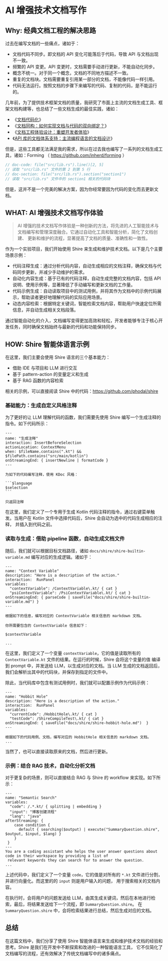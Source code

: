 # AI 增强技术文档写作

## Why: 经典文档工程的解决思路

过去在编写文档的一些痛点，诸如于：

- 文档代码不同步。即文档的 API 变化可能落后于代码，导致 API 与文档出现不一致。
- 频繁的 API 变更。API 变更时，文档需要手动进行更新，不能自动化同步。
- 概念不统一。对于同一个概念，文档的不同地方描述不一致。
- 重复的文档块。文档需要重复引用某一部分的文档，不能像代码一样引用。
- 代码无法运行。按照文档的步骤下来编写的代码、复制的代码，是不能运行的。

几年前，为了提供技术框架文档的质量，我研究了市面上主流的文档生成工具、框架文档构建等，也总结了一些文档生成的最佳实践，诸如：

- 《[文档代码化](https://www.phodal.com/blog/isomorphism-document/)》
- 《[文档同构：如何实现文档与代码的双向绑定？](https://www.phodal.com/blog/isomorphism-document/)》
- 《[文档工程体验设计：重塑开发者体验](https://www.phodal.com/blog/documentation-enginnering-experience-design/)》
- 《[API 库的文档体系支持：主流编程语言的文档设计](https://www.phodal.com/blog/api-ducumentation-design-dsl-base/)》

但是，这些工具都无法满足我的需求，所以在过去我也编写了一系列的文档生成工具，诸如：Forming （ https://github.com/inherd/forming ）

```Rust
// doc-code: file("src/lib.rs").line()[2, 5]
// 读取 "src/lib.rs" 文件的第 2 到第 5 行
// doc-section: file("src/lib.rs").section("section1")
// 读取 "src/lib.rs" 文件中的 section1 相关的代码块
```

但是，这并不是一个完美的解决方案，因为你经常要因为代码的变化而去更新文档。

## WHAT: AI 增强技术文档写作体验

> AI 增强的技术文档写作体验是一种创新的方法，将先进的人工智能技术与文档编写和管理深度融合。它通过自动化工具和智能分析，简化了文档创建、
> 更新和维护的流程，显著提高了文档的质量、准确性和一致性。

作为一个实验项目，我们开始使用 Shire 来生成和维护技术文档。以下是几个主要场景示例：

- 代码注释生成：通过分析代码内容，自动生成相应的文档注释，确保文档与代码同步更新，并减少手动维护的需求。
- 自动化内容生成：基于已有的代码注释，自动生成完整的文档内容，包括 API 说明、使用示例等，显著降低了手动编写和更新文档的工作量。
- 代码示例生成：自动读取项目中的测试用例，并将其作为文档中的示例代码展示，帮助读者更好地理解代码的实际应用场景。
- 动态内容检索：根据特定关键词，智能检索文档内容，帮助用户快速定位所需信息，并自动生成相关文档段落。

通过智能自动化的介入，文档编写变得更加高效和轻松，开发者能够专注于核心开发任务，同时确保文档始终与最新的代码和功能保持同步。

## HOW: Shire 智能体语言示例

在这里，我们主要会使用 Shire 语言的三个基本能力：

- 借助 IDE 与项目和 LLM 进行交互
- 基于 pattern-action 的变量定义和生成
- 基于 RAG 函数的内容检索

相关的示例，可以直接阅读 Shire 中的代码：https://github.com/phodal/shire

### 基础能力：生成自定义风格注释

为了更好的让 LLM 理解代码的函数，我们需要先使用 Shire 编写一个生成注释的指令。如下代码所示：

    ---
    name: "生成注释"
    interaction: InsertBeforeSelection
    actionLocation: ContextMenu
    when: $fileName.contains(".kt") && $filePath.contains("src/main/kotlin")
    onStreamingEnd: { insertNewline | formatCode }
    ---
    
    为如下的代码编写注释，使用 KDoc 风格：
    
    ```$language
    $selection
    ```
    
    只返回注释

在这里，我们定义了一个专用于生成 Kotlin 代码注释的指令，通过右键菜单触发。当用户在 Kotlin 文件中选择代码后，Shire
会自动为选中的代码生成相应的注释，
并插入到代码之前。

### 读取与生成：借助 pipeline 函数，自动生成文档文件

随后，我们就可以根据目标文档路径，诸如 `docs/shire/shire-builtin-variable.md` 编写对应的生成逻辑。诸如于：

```shire
---
name: "Context Variable"
description: "Here is a description of the action."
interaction:  RunPanel
variables:
  "contextVariable": /ContextVariable\.kt/ { cat }
  "psiContextVariable": /PsiContextVariable\.kt/ { cat }
onStreamingEnd: { parseCode | saveFile("docs/shire/shire-builtin-variable.md") }
---

根据如下的信息，编写对应的 ContextVariable 相关信息的 markdown 文档。

你所需要包含的 ContextVariable 信息如下：

$contextVariable

...
```

在这里，我们定义了一个变量 `contextVariable`，它的值是读取所有的 `ContextVariable.kt` 文件的结果。在运行的时候，Shire
会将这个变量的值
编译到 prompt 中，并发送给 LLM，以生成对应的文档。当 LLM 生成的文档返回后，我们会解析出其中的代码块，并保存到指定的文件中。

除此，当代码库中包含有测试用例时，我们就可以配置示例作为代码示例：

```shire
---
name: "Hobbit Hole"
description: "Here is a description of the action."
interaction:  RunPanel
variables:
  "currentCode": /HobbitHole\.kt/ { cat }
  "testCode": /ShireCompileTest\.kt/ { cat }
onStreamingEnd: { saveFile("docs/shire/shire-hobbit-hole.md")  }
---

根据如下的代码用例、文档，编写对应的 HobbitHole 相关信息的 markdown 文档。
...

```

当然了，也可以直接读取原来的文档，然后进行更新。

### 示例：结合 RAG 技术，自动化分析文档

对于更复杂的场景，则可以直接结合 RAG 与 Shire 的 workflow 来实现。如下所示：

```shire
---
name: "Semantic Search"
variables:
  "code": /.*.kt/ { splitting | embedding }
  "input": "博客创建流程"
  "lang": "java"
afterStreaming: {
    case condition {
      default { searching($output) | execute("SummaryQuestion.shire", $output, $input, $lang) }
    }
 }
---
You are a coding assistant who helps the user answer questions about code in their workspace by providing a list of
 relevant keywords they can search for to answer the question.
...
```

上述代码中，我们定义了一个变量 `code`，它的值是对所有的 `*.kt` 文件进行分割，并进行向量化。而这里的的 `input` 则是用户输入的问题，
用于搜索相关的文档内容。

在执行时，会将用户的问题发送给
LLM，由其生成关键词，然后在本地进行检索，最后，将结果发送给下一个流程，即 `SummaryQuestion.shire`。
在 `SummaryQuestion.shire` 中，会将检索结果进行总结，然后生成对应的文档。

## 总结

在这篇文档中，我们分享了使用 Shire 智能体语言来生成和维护技术文档的经验和思考。Shire 是我们在开发中不断探索和改进的一种智能语言工具，
它不仅简化了文档编写的流程，还有效解决了传统文档编写中的诸多痛点。
